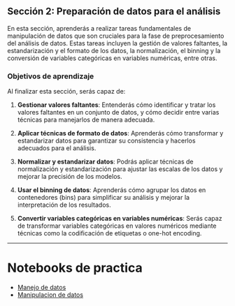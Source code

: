 ## Sección 2: Preparación de datos para el análisis

En esta sección, aprenderás a realizar tareas fundamentales de manipulación de datos que son cruciales para la fase de preprocesamiento del análisis de datos. Estas tareas incluyen la gestión de valores faltantes, la estandarización y el formato de los datos, la normalización, el binning y la conversión de variables categóricas en variables numéricas, entre otras.

### Objetivos de aprendizaje

Al finalizar esta sección, serás capaz de:

1. **Gestionar valores faltantes**: Entenderás cómo identificar y tratar los valores faltantes en un conjunto de datos, y cómo decidir entre varias técnicas para manejarlos de manera adecuada.

2. **Aplicar técnicas de formato de datos**: Aprenderás cómo transformar y estandarizar datos para garantizar su consistencia y hacerlos adecuados para el análisis.

3. **Normalizar y estandarizar datos**: Podrás aplicar técnicas de normalización y estandarización para ajustar las escalas de los datos y mejorar la precisión de los modelos.

4. **Usar el binning de datos**: Aprenderás cómo agrupar los datos en contenedores (bins) para simplificar su análisis y mejorar la interpretación de los resultados.

5. **Convertir variables categóricas en variables numéricas**: Serás capaz de transformar variables categóricas en valores numéricos mediante técnicas como la codificación de etiquetas o one-hot encoding.

---

# Notebooks de practica

- [Manejo de datos]()
- [Manipulacion de datos]()
